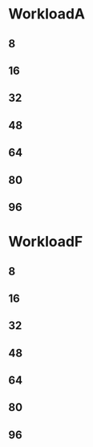 # WorkloadA

## 8

## 16

## 32

## 48

## 64

## 80

## 96

# WorkloadF

## 8

## 16

## 32

## 48

## 64

## 80

## 96
